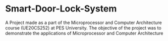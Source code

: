 # Smart-Door-Lock-System
A Project made as a part of the Microprocessor and Computer Architecture course (UE20CS252) at PES University. The objective of the project was to demonstrate the applications of  Microprocessor and Computer Architecture 
